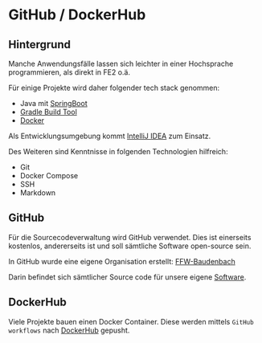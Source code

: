 # GitHub / DockerHub

## Hintergrund

Manche Anwendungsfälle lassen sich leichter in einer Hochsprache programmieren, als direkt in FE2 o.ä.

Für einige Projekte wird daher folgender tech stack genommen:

* Java mit [SpringBoot](https://spring.io/projects/spring-boot)
* [Gradle Build Tool](https://gradle.org/)
* [Docker](https://www.docker.com/)

Als Entwicklungsumgebung kommt [IntelliJ IDEA](https://www.jetbrains.com/de-de/idea/) zum Einsatz.

Des Weiteren sind Kenntnisse in folgenden Technologien hilfreich:

* Git
* Docker Compose
* SSH
* Markdown

## GitHub

Für die Sourcecodeverwaltung wird GitHub verwendet. Dies ist einerseits kostenlos, andererseits ist und soll sämtliche
Software open-source sein.

In GitHub wurde eine eigene Organisation erstellt: [FFW-Baudenbach](https://github.com/FFW-Baudenbach)

Darin befindet sich sämtlicher Source code für unsere eigene [Software](../Software/index.md).

## DockerHub

Viele Projekte bauen einen Docker Container. Diese werden mittels `GitHub workflows` nach [DockerHub](https://hub.docker.com/u/odin568) gepusht.